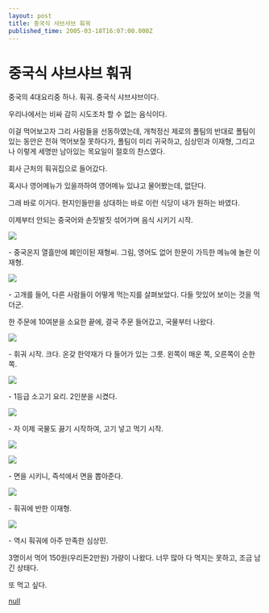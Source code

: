 ```yaml
---
layout: post
title: 중국식 샤브샤브 훠궈
published_time: 2005-03-18T16:07:00.000Z
---
```


# 중국식 샤브샤브 훠궈


중국의 4대요리중 하나. 훠궈. 중국식 샤브샤브이다.

우리나에서는 비싸 감히 시도조차 할 수 없는 음식이다.

이걸 먹어보고자 그리 사람들을 선동하였는데, 개척정신 제로의 폴팀의 반대로 폴팀이 있는 동안은 전혀 먹어보질 못하다가, 폴팀이 미리 귀국하고, 심상민과 이재형, 그리고 나 이렇게 세명만 남아있는 목요일이 절호의 찬스였다.

회사 근처의 훠궈집으로 들어갔다.

혹시나 영어메뉴가 있을까하여 영어메뉴 있냐고 물어봤는데, 없단다.

그래 바로 이거다. 현지인들만을 상대하는 바로 이런 식당이 내가 원하는 바였다.

이제부터 안되는 중국어와 손짓발짓 섞어가며 음식 시키기 시작.

![](../pds/200902/04/80/a0109780_498978d24caa2.jpg)

\- 중국온지 열흘만에 폐인이된 재형씨. 그림, 영어도 없어 한문이 가득한 메뉴에 놀란 이재형.

![](../pds/200902/04/80/a0109780_498978d25c7bc.jpg)

\- 고개를 들어, 다른 사람들이 어떻게 먹는지를 살펴보았다. 다들 맛있어 보이는 것을 먹더군.

한 주문에 10여분을 소요한 끝에, 결국 주문 들어갔고, 국물부터 나왔다.

![](../pds/200902/04/80/a0109780_498978d26fef5.jpg)

\- 휘궈 시작. 크다. 온갖 한약재가 다 들어가 있는 그릇. 왼쪽이 매운 쪽, 오른쪽이 순한쪽.

![](../pds/200902/04/80/a0109780_498978d2805ad.jpg)

\- 1등급 소고기 요리. 2인분을 시켰다.

![](../pds/200902/04/80/a0109780_498978d2968cd.jpg)

\- 자 이제 국물도 끓기 시작하여, 고기 넣고 먹기 시작.

![](../pds/200902/04/80/a0109780_498978d2a9a78.jpg)

![](../pds/200902/04/80/a0109780_498978d2bc533.jpg)

\- 면을 시키니, 즉석에서 면을 뽑아준다.

![](../pds/200902/04/80/a0109780_498978d2cb8f0.jpg)

\- 훠궈에 반한 이재형.

![](../pds/200902/04/80/a0109780_498978d2dc458.jpg)

\- 역시 훠궈에 아주 만족한 심상민.

3명이서 먹어 150원(우리돈2만원) 가량이 나왔다. 너무 많아 다 먹지는 못하고, 조금 남긴 상태다.

또 먹고 싶다.

[null](../6166816.html#6166816_1)

